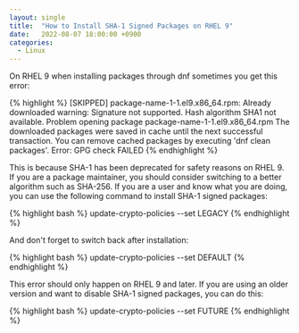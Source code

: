 ```yaml
---
layout: single
title:  "How to Install SHA-1 Signed Packages on RHEL 9"
date:   2022-08-07 18:00:00 +0900
categories: 
  - Linux
---
```

On RHEL 9 when installing packages through dnf sometimes you get this error:

{% highlight %}
[SKIPPED] package-name-1-1.el9.x86_64.rpm: Already downloaded
warning: Signature not supported. Hash algorithm SHA1 not available.
Problem opening package package-name-1-1.el9.x86_64.rpm
The downloaded packages were saved in cache until the next successful transaction.
You can remove cached packages by executing 'dnf clean packages'.
Error: GPG check FAILED
{% endhighlight %}

This is because SHA-1 has been deprecated for safety reasons on RHEL 9. If you are a package maintainer, you should consider switching to a better algorithm such as SHA-256. If you are a user and know what you are doing, you can use the following command to install SHA-1 signed packages:

{% highlight bash %}
update-crypto-policies --set LEGACY
{% endhighlight %}

And don't forget to switch back after installation:

{% highlight bash %}
update-crypto-policies --set DEFAULT
{% endhighlight %}

This error should only happen on RHEL 9 and later. If you are using an older version and want to disable SHA-1 signed packages, you can do this:

{% highlight bash %}
update-crypto-policies --set FUTURE
{% endhighlight %}
